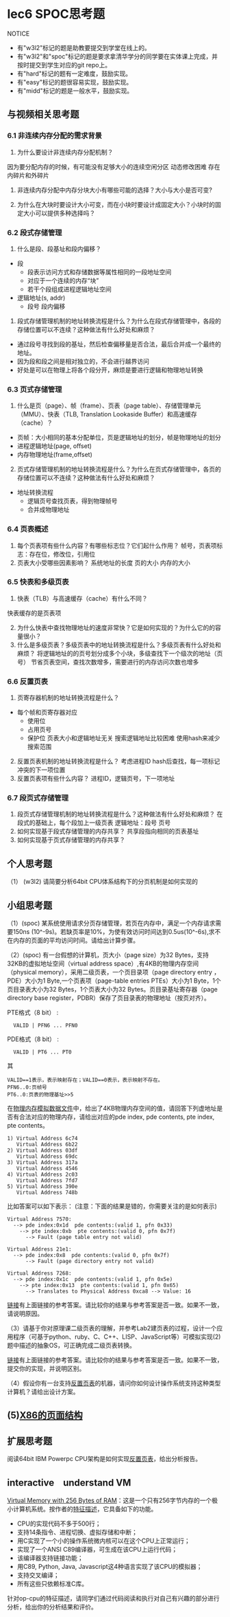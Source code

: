 # lec6 SPOC思考题


NOTICE
- 有"w3l2"标记的题是助教要提交到学堂在线上的。
- 有"w3l2"和"spoc"标记的题是要求拿清华学分的同学要在实体课上完成，并按时提交到学生对应的git repo上。
- 有"hard"标记的题有一定难度，鼓励实现。
- 有"easy"标记的题很容易实现，鼓励实现。
- 有"midd"标记的题是一般水平，鼓励实现。

## 与视频相关思考题

### 6.1	非连续内存分配的需求背景
 1. 为什么要设计非连续内存分配机制？

因为要分配内存的时候，有可能没有足够大小的连续空闲分区
动态修改困难
存在内碎片和外碎片

 1. 非连续内存分配中内存分块大小有哪些可能的选择？大小与大小是否可变?


 2. 为什么在大块时要设计大小可变，而在小块时要设计成固定大小？小块时的固定大小可以提供多种选择吗？

### 6.2	段式存储管理
 1. 什么是段、段基址和段内偏移？
- 段
  - 段表示访问方式和存储数据等属性相同的一段地址空间
  - 对应于一个连续的内存“块”
  - 若干个段组成进程逻辑地址空间
- 逻辑地址(s, addr)
  - 段号 段内偏移

 1. 段式存储管理机制的地址转换流程是什么？为什么在段式存储管理中，各段的存储位置可以不连续？这种做法有什么好处和麻烦？
   
  - 通过段号寻找到段的基址，然后检查偏移量是否合法，最后合并成一个最终的地址。
  - 因为段和段之间是相对独立的，不会进行越界访问
  - 好处是可以在物理上将各个段分开，麻烦是要进行逻辑和物理地址转换


### 6.3	页式存储管理
 1. 什么是页（page）、帧（frame）、页表（page table）、存储管理单元（MMU）、快表（TLB, Translation Lookaside Buffer）和高速缓存（cache）？
   - 页帧：大小相同的基本分配单位，页是逻辑地址的划分，帧是物理地址的划分
   - 进程逻辑地址(page, offset)
   - 内存物理地址(frame,offset)
 2. 页式存储管理机制的地址转换流程是什么？为什么在页式存储管理中，各页的存储位置可以不连续？这种做法有什么好处和麻烦？
- 地址转换流程
  - 逻辑页号查找页表，得到物理帧号
  - 合并成物理地址


### 6.4	页表概述
 1. 每个页表项有些什么内容？有哪些标志位？它们起什么作用？
   帧号，页表项标志：存在位，修改位，引用位
 2. 页表大小受哪些因素影响？
   系统地址的长度
   页的大小
   内存的大小


### 6.5	快表和多级页表
 1. 快表（TLB）与高速缓存（cache）有什么不同？

快表缓存的是页表项

 2. 为什么快表中查找物理地址的速度非常快？它是如何实现的？为什么它的的容量很小？
 3. 什么是多级页表？多级页表中的地址转换流程是什么？多级页表有什么好处和麻烦？
   将逻辑地址的的页号划分成多个小块，多级查找下一个级次的地址（页号）
   节省页表空间，查找次数增多，需要进行的内存访问次数也增多


### 6.6	反置页表
 1. 页寄存器机制的地址转换流程是什么？
   - 每个帧和页寄存器对应
     - 使用位
     - 占用页号
     - 保护位
  页表大小和逻辑地址无关
  搜索逻辑地址比较困难
  使用hash来减少搜索范围
 2. 反置页表机制的地址转换流程是什么？
  考虑进程ID
  hash后查找，每一项标记冲突的下一项位置
 3. 反置页表项有些什么内容？
   进程ID，逻辑页号，下一项地址

### 6.7	段页式存储管理
 1. 段页式存储管理机制的地址转换流程是什么？这种做法有什么好处和麻烦？
   在段式的基础上，每个段加上一级页表
   逻辑地址：段号 页号
 2. 如何实现基于段式存储管理的内存共享？
   共享段指向相同的页表基址
 3. 如何实现基于页式存储管理的内存共享？

## 个人思考题
（1） (w3l2) 请简要分析64bit CPU体系结构下的分页机制是如何实现的



## 小组思考题
（1）(spoc) 某系统使用请求分页存储管理，若页在内存中，满足一个内存请求需要150ns (10^-9s)。若缺页率是10%，为使有效访问时间达到0.5us(10^-6s),求不在内存的页面的平均访问时间。请给出计算步骤。



（2）(spoc) 有一台假想的计算机，页大小（page size）为32 Bytes，支持32KB的虚拟地址空间（virtual address space）,有4KB的物理内存空间（physical memory），采用二级页表，一个页目录项（page directory entry ，PDE）大小为1 Byte,一个页表项（page-table entries
PTEs）大小为1 Byte，1个页目录表大小为32 Bytes，1个页表大小为32 Bytes。页目录基址寄存器（page directory base register，PDBR）保存了页目录表的物理地址（按页对齐）。

PTE格式（8 bit） :
```
  VALID | PFN6 ... PFN0
```
PDE格式（8 bit） :
```
  VALID | PT6 ... PT0
```
其
```
VALID==1表示，表示映射存在；VALID==0表示，表示映射不存在。
PFN6..0:页帧号
PT6..0:页表的物理基址>>5
```
在[物理内存模拟数据文件](./03-2-spoc-testdata.md)中，给出了4KB物理内存空间的值，请回答下列虚地址是否有合法对应的物理内存，请给出对应的pde index, pde contents, pte index, pte contents。
```
1) Virtual Address 6c74
   Virtual Address 6b22
2) Virtual Address 03df
   Virtual Address 69dc
3) Virtual Address 317a
   Virtual Address 4546
4) Virtual Address 2c03
   Virtual Address 7fd7
5) Virtual Address 390e
   Virtual Address 748b
```

比如答案可以如下表示： (注意：下面的结果是错的，你需要关注的是如何表示)
```
Virtual Address 7570:
  --> pde index:0x1d  pde contents:(valid 1, pfn 0x33)
    --> pte index:0xb  pte contents:(valid 0, pfn 0x7f)
      --> Fault (page table entry not valid)

Virtual Address 21e1:
  --> pde index:0x8  pde contents:(valid 0, pfn 0x7f)
      --> Fault (page directory entry not valid)

Virtual Address 7268:
  --> pde index:0x1c  pde contents:(valid 1, pfn 0x5e)
    --> pte index:0x13  pte contents:(valid 1, pfn 0x65)
      --> Translates to Physical Address 0xca8 --> Value: 16
```

[链接](https://piazza.com/class/i5j09fnsl7k5x0?cid=664)有上面链接的参考答案。请比较你的结果与参考答案是否一致。如果不一致，请说明原因。

（3）请基于你对原理课二级页表的理解，并参考Lab2建页表的过程，设计一个应用程序（可基于python、ruby、C、C++、LISP、JavaScript等）可模拟实现(2)题中描述的抽象OS，可正确完成二级页表转换。

[链接](https://piazza.com/class/i5j09fnsl7k5x0?cid=664)有上面链接的参考答案。请比较你的结果与参考答案是否一致。如果不一致，提交你的实现，并说明区别。

（4）假设你有一台支持[反置页表](http://en.wikipedia.org/wiki/Page_table#Inverted_page_table)的机器，请问你如何设计操作系统支持这种类型计算机？请给出设计方案。

 (5)[X86的页面结构](http://os.cs.tsinghua.edu.cn/oscourse/OS2019spring/lecture06)
---

## 扩展思考题

阅读64bit IBM Powerpc CPU架构是如何实现[反置页表](http://en.wikipedia.org/wiki/Page_table#Inverted_page_table)，给出分析报告。


## interactive　understand VM

[Virtual Memory with 256 Bytes of RAM](http://blog.robertelder.org/virtual-memory-with-256-bytes-of-ram/)：这是一个只有256字节内存的一个极小计算机系统。按作者的[特征描述](https://github.com/RobertElderSoftware/recc#what-can-this-project-do)，它具备如下的功能。
 - CPU的实现代码不多于500行；
 - 支持14条指令、进程切换、虚拟存储和中断；
 - 用C实现了一个小的操作系统微内核可以在这个CPU上正常运行；
 - 实现了一个ANSI C89编译器，可生成在该CPU上运行代码；
 - 该编译器支持链接功能；
 - 用C89, Python, Java, Javascript这4种语言实现了该CPU的模拟器；
 - 支持交叉编译；
 - 所有这些只依赖标准C库。
 
针对op-cpu的特征描述，请同学们通过代码阅读和执行对自己有兴趣的部分进行分析，给出你的分析结果和评价。
